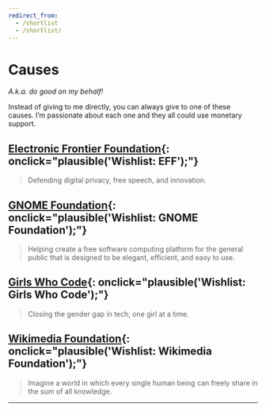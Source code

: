 ```yaml
---
redirect_from:
  - /shortlist
  - /shortlist/
---
```


# Causes

_A.k.a. do good on my behalf!_

Instead of giving to me directly, you can always give to one of these causes. I’m passionate about each one and they all could use monetary support.

## [Electronic Frontier Foundation](https://www.eff.org/){: onclick="plausible('Wishlist: EFF');"}

>Defending digital privacy, free speech, and innovation.

## [GNOME Foundation](https://www.gnome.org/support-gnome/donate/){: onclick="plausible('Wishlist: GNOME Foundation');"}

>Helping create a free software computing platform for the general public that is designed to be elegant, efficient, and easy to use.

## [Girls Who Code](https://girlswhocode.com/){: onclick="plausible('Wishlist: Girls Who Code');"}

>Closing the gender gap in tech, one girl at a time.

## [Wikimedia Foundation](https://wikimediafoundation.org/){: onclick="plausible('Wishlist: Wikimedia Foundation');"}

>Imagine a world in which every single human being can freely share in the sum of all knowledge.

---
